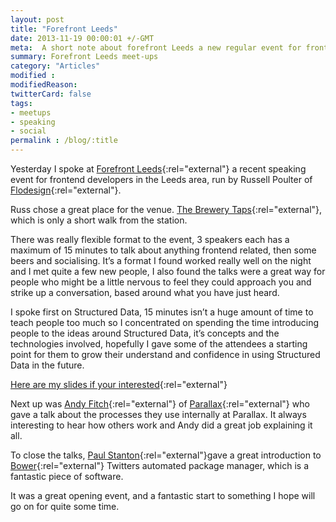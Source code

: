 ```yaml
---
layout: post
title: "Forefront Leeds"
date: 2013-11-19 00:00:01 +/-GMT
meta:  A short note about forefront Leeds a new regular event for front end developers
summary: Forefront Leeds meet-ups
category: "Articles"
modified :
modifiedReason:
twitterCard: false
tags:
- meetups
- speaking
- social
permalink : /blog/:title
---
```


Yesterday I spoke at [Forefront Leeds](https://forefront.cc/forefront-no1-18th-november-2013/){:rel="external"} a recent speaking event for frontend developers in the Leeds area, run by Russell Poulter of [Flodesign](https://flodesign.co.uk){:rel="external"}.

Russ chose a great place for the venue. [The Brewery Taps](https://www.brewerytapleeds.co.uk){:rel="external"}, which is only a short walk from the station.

There was really flexible format to the event, 3 speakers each has a maximum of 15 minutes to talk about anything frontend related, then some beers and socialising. It’s a format I found worked really well on the night and I met quite a few new people, I also found the talks were a great way for people who might be a little nervous to feel they could approach you and strike up a conversation, based around what you have just heard.

I spoke first on Structured Data, 15 minutes isn’t a huge amount of time to teach people too much so I concentrated on spending the time introducing people to the ideas around Structured Data, it’s concepts and the technologies involved, hopefully I gave some of the attendees a starting point for them to grow their understand and confidence in using Structured Data in the future.

[Here are my slides if your interested](https://speakerdeck.com/vincentp/a-brief-overview-on-structured-data){:rel="external"}

Next up was [Andy Fitch](https://twitter.com/_andyfitch){:rel="external"} of [Parallax](https://parall.ax){:rel="external"} who gave a talk about the processes they use internally at Parallax. It always interesting to hear how others work and Andy did a great job explaining it all.

To close the talks, [Paul Stanton](https://twitter.com/stanton){:rel="external"}gave a great introduction to [Bower](https://bower.io){:rel="external"} Twitters automated package manager, which is a fantastic piece of software.

It was a great opening event, and a fantastic start to something I hope will go on for quite some time.
